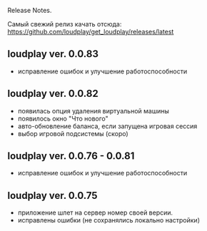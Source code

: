 ﻿Release Notes.

Самый свежий релиз качать отсюда:
https://github.com/loudplay/get_loudplay/releases/latest

loudplay ver. 0.0.83
--------------------
- исправление ошибок и улучшение работоспособности

loudplay ver. 0.0.82
--------------------
- появилась опция удаления виртуальной машины
- появилось окно "Что нового"
- авто-обновление баланса, если запущена игровая сессия
- выбор игровой подсистемы (скоро)

loudplay ver. 0.0.76 - 0.0.81
--------------------
- исправление ошибок и улучшение работоспособности

loudplay ver. 0.0.75
--------------------
- приложение шлет на сервер номер своей версии.
- исправлены ошибки (не сохранялись локально настройки)